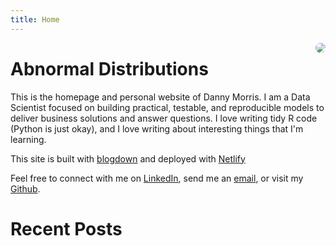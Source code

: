 ```yaml
---
title: Home
---
```


<img src="/img/family-pic-bills-game.jpg" style="max-width:25%;border-radius:50%;float:right;"/>

# Abnormal Distributions

This is the homepage and personal website of Danny Morris. I am a Data Scientist focused on building practical, testable, and reproducible models to deliver business solutions and answer questions. I love writing tidy R code (Python is just okay), and I love writing about interesting things that I'm learning. 

This site is built with [blogdown](https://github.com/rstudio/blogdown) and deployed with [Netlify](https://www.netlify.com/)

Feel free to connect with me on [LinkedIn](https://www.linkedin.com/in/drmorris87/), send me an [email](mailto:drmorris87@outlook.com), or visit my [Github](https://github.com/dannymorris).

# Recent Posts